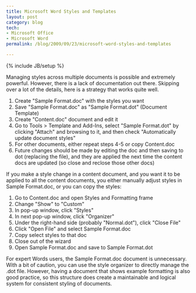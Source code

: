 ```yaml
---
title: Microsoft Word Styles and Templates
layout: post
category: blog
tech:
- Microsoft Office
- Microsoft Word
permalink: /blog/2009/09/23/microsoft-word-styles-and-templates

---
```

{% include JB/setup %}
<div id="node-54" class="node node-blog node-promoted">
  <div class="content clearfix">
    <div class="field field-name-body field-type-text-with-summary field-label-hidden"><div class="field-items"><div class="field-item even"><p>Managing styles across multiple documents is possible and extremely powerful. However, there is a lack of documentation out there. Skipping over a lot of the details, here is a strategy that works quite well.</p>
<ol><li>Create "Sample Format.doc" with the styles you want</li>
    <li>Save "Sample Format.doc" as "Sample Format.dot" (Document Template)</li>
    <li>Create "Content.doc" document and edit it</li>
    <li>Go to Tools &gt; Template and Add-Ins, select "Sample Format.dot" by clicking "Attach" and browsing to it, and then check "Automatically update document styles"</li>
    <li>For other documents, either repeat steps 4-5 or copy Content.doc</li>
    <li>Future changes should be made by editing the doc and then saving to dot (replacing the file), and they are applied the next time the content docs are updated (so close and reclose those other docs)</li>
</ol><p>If you make a style change in a content document, and you want it to be applied to all the content documents, you either manually adjust styles in Sample Format.doc, or you can copy the styles:</p>
<ol><li>Go to Content.doc and open Styles and Formatting frame</li>
    <li>Change "Show" to "Custom"</li>
    <li>In pop-up window, click "Styles"</li>
    <li>In next pop-up window, click "Organizer"</li>
    <li>Under the right-hand side (probably "Normal.dot"), click "Close File"</li>
    <li>Click "Open File" and select Sample Format.doc</li>
    <li>Copy select styles to that doc</li>
    <li>Close out of the wizard</li>
    <li>Open Sample Format.doc and save to Sample Format.dot</li>
</ol><p>For expert Words users, the Sample Format.doc document is unnecessary. With a bit of caution, you can use the style organizer to directly manage the .dot file. However, having a document that shows example formatting is also good practice, so this structure does create a maintainable and logical system for consistent styling of documents.</p></div></div></div>  </div>
</div>
